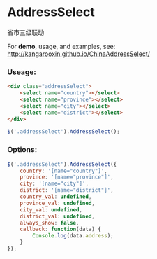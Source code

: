AddressSelect
==================

省市三级联动

For **demo**, usage, and examples, see:
http://kangarooxin.github.io/ChinaAddressSelect/

### Useage:

```html
<div class="addressSelect">
    <select name="country"></select>
    <select name="province"></select>
    <select name="city"></select>
    <select name="district"></select>
</div>
```
```javascript
$('.addressSelect').AddressSelect();
```

### Options:

```javascript
$('.addressSelect').AddressSelect({
    country: '[name="country"]',
    province: '[name="province"]',
    city: '[name="city"]',
    district: '[name="district"]',
    country_val: undefined,
    province_val: undefined,
    city_val: undefined,
    district_val: undefined,
    always_show: false,
    callback: function(data) {
        Console.log(data.address);
    }
});
```
